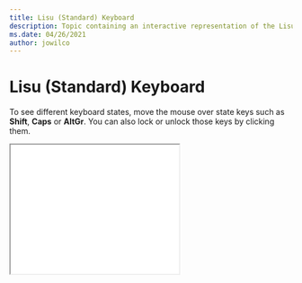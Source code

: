 ```yaml
--- 
title: Lisu (Standard) Keyboard 
description: Topic containing an interactive representation of the Lisu (Standard) Keyboard 
ms.date: 04/26/2021 
author: jowilco 
--- 
```

 
# Lisu (Standard) Keyboard 
 
To see different keyboard states, move the mouse over state keys such as **Shift**, **Caps** or **AltGr**. You can also lock or unlock those keys by clicking them. 
 
<iframe src="kbdlisus.html" height="230"></iframe> 
